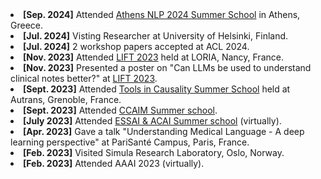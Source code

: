<li><strong>[Sep. 2024]</strong> Attended <a href="https://athnlp.github.io/2024/index.html">Athens NLP 2024 Summer School</a> in Athens, Greece.</li>
<li><strong>[Jul. 2024]</strong> Visting Researcher at University of Helsinki, Finland.</li>
<li><strong>[Jul. 2024]</strong> 2 workshop papers accepted at ACL 2024.</li>
<li><strong>[Nov. 2023]</strong> Attended <a href="https://lift2023.sciencesconf.org/">LIFT 2023</a> held at LORIA, Nancy, France.</li>
<li><strong>[Nov. 2023]</strong> Presented a poster on "Can LLMs be used to understand clinical notes better?" at <a href="https://lift2023.sciencesconf.org/">LIFT 2023</a>.</li>
<li><strong>[Sept. 2023]</strong> Attended <a href="https://quarter-on-causality.github.io/practice/">Tools in Causality Summer School</a> held at Autrans, Grenoble, France.</li>
<li><strong>[Sept. 2023]</strong> Attended <a href="https://ccaim.cam.ac.uk/summer-school/">CCAIM Summer school</a>.</li>
<li><strong>[July 2023]</strong> Attended <a href="https://essai.si/">ESSAI & ACAI Summer school</a> (virtually).</li>
<li><strong>[Apr. 2023]</strong> Gave a talk "Understanding Medical Language - A deep learning perspective" at PariSanté Campus, Paris, France.</li>
<li><strong>[Feb. 2023]</strong> Visited Simula Research Laboratory, Oslo, Norway.</li>
<li><strong>[Feb. 2023]</strong> Attended AAAI 2023 (virtually).</li>
